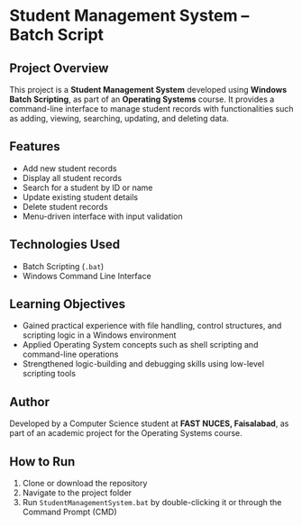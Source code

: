 # Student Management System – Batch Script

## Project Overview
This project is a **Student Management System** developed using **Windows Batch Scripting**, as part of an **Operating Systems** course. It provides a command-line interface to manage student records with functionalities such as adding, viewing, searching, updating, and deleting data.

## Features
- Add new student records  
- Display all student records  
- Search for a student by ID or name  
- Update existing student details  
- Delete student records  
- Menu-driven interface with input validation

## Technologies Used
- Batch Scripting (`.bat`)  
- Windows Command Line Interface

## Learning Objectives
- Gained practical experience with file handling, control structures, and scripting logic in a Windows environment  
- Applied Operating System concepts such as shell scripting and command-line operations  
- Strengthened logic-building and debugging skills using low-level scripting tools

## Author
Developed by a Computer Science student at **FAST NUCES, Faisalabad**, as part of an academic project for the Operating Systems course.

## How to Run
1. Clone or download the repository  
2. Navigate to the project folder  
3. Run `StudentManagementSystem.bat` by double-clicking it or through the Command Prompt (CMD)

